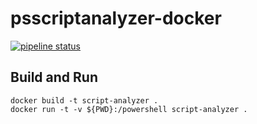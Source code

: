 # psscriptanalyzer-docker

[![pipeline status](https://gitlab.com/4x0v7/psscriptanalyzer-docker/badges/master/pipeline.svg)](https://gitlab.com/4x0v7/psscriptanalyzer-docker/commits/master)

## Build and Run

    docker build -t script-analyzer .
    docker run -t -v ${PWD}:/powershell script-analyzer .
